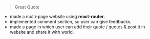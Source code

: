 > Great Quote

* made a multi-page website using **react-router**. 
* implemented comment section, so user can give feedbacks.
* made a page in which user can add their quote / quotes & post it in website and share it with world.

